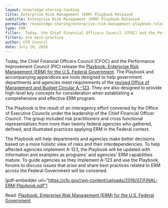 ```yaml
---
layout: knowledge-sharing-landing
title: Enterprise Risk Management (ERM) Playbook Released
subtitle: Enterprise Risk Management (ERM) Playbook Released
permalink: /knowledge-sharing/enterprise-risk-management-playbook-released/
type: ERM
filler:  Today, the Chief Financial Officers Council (CFOC) and the Performance Improvement Council (PIC) release the Playbook.
filters: erm best-practice
author: CFO Council 
date: July 28, 2016
---
```


Today, the Chief Financial Officers Council (CFOC) and the Performance Improvement Council (PIC) release the <a href= "{{ site.baseurl }}/wp-content/uploads/2016/07/FINAL-ERM-Playbook.pdf">Playbook: Enterprise Risk Management (ERM) for the U.S. Federal Government</a>. The Playbook and accompanying appendices are tools designed to help government departments and agencies meet requirements of the [revised Office of Management and Budget Circular A -123](https://www.whitehouse.gov/sites/default/files/omb/memoranda/2016/m-16-17.pdf). They are also designed to provide high-level key concepts for consideration when establishing a comprehensive and effective ERM program.

The Playbook is the result of an interagency effort convened by the Office of Executive Councils under the leadership of the Chief Financial Officer Council. The group included risk practitioners and cross functional representatives from more than twenty federal agencies who gathered, defined, and illustrated practices applying ERM in the Federal context.

The Playbook will help departments and agencies make better decisions based on a more holistic view of risks and their interdependencies. To help affected agencies implement A-123, the Playbook will be updated with information and examples as programs' and agencies' ERM capabilities mature. To guide agencies as they implement A-123 and use the Playbook, forums to discuss issues that arise and share best practices related to ERM across the Federal Government will be convened.

[pdf-embedder url=”https://cfo.gov//wp-content/uploads/2016/07/FINAL-ERM-Playbook.pdf”]

Read: <a href= "{{ site.baseurl }}/wp-content/uploads/2016/07/FINAL-ERM-Playbook.pdf">Playbook: Enterprise Risk Management (ERM) for the U.S. Federal Government</a>
